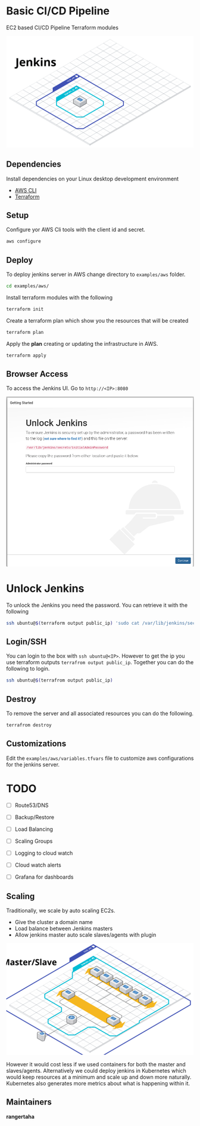 # Basic CI/CD Pipeline

EC2 based CI/CD Pipeline Terraform modules


![Architecture](docs/architecture.png)


## Dependencies

Install dependencies on your Linux desktop development environment 

* [AWS CLI](https://docs.aws.amazon.com/cli/latest/userguide/install-cliv2.html)
* [Terraform](https://www.terraform.io/)


## Setup

Configure yor AWS Cli tools with the client id and secret.
```bash
aws configure
```


## Deploy

To deploy jenkins server in AWS change directory to `examples/aws` folder. 
```bash
cd examples/aws/
```

Install terraform modules with the following
```bash
terraform init
```

Create a terraform plan which show you the resources that will be created
```bash
terraform plan
```

Apply the **plan** creating or updating the infrastructure in AWS.
```bash
terraform apply 
```

## Browser Access

To access the Jenkins UI. Go to `http://<IP>:8080`

![Architecture](docs/results.png)


# Unlock Jenkins
To unlock the Jenkins you need the password. You can retrieve it with the following
```bash
ssh ubuntu@$(terraform output public_ip) 'sudo cat /var/lib/jenkins/secrets/initialAdminPassword'
```

## Login/SSH

You can login to the box with `ssh ubuntu@<IP>`. However to get the ip you use terraform outputs `terrafrom output public_ip`. 
Together you can do the following to login.

```bash
ssh ubuntu@$(terrafrom output public_ip)
```


## Destroy

To remove the server and all associated resources you can do the following.  
```bash
terrafrom destroy
```
 
## Customizations
Edit the `examples/aws/variables.tfvars` file to customize aws configurations for the jenkins server.
 

# TODO
 * [ ] Route53/DNS
 * [ ] Backup/Restore
 * [ ] Load Balancing
 * [ ] Scaling Groups
 * [ ] Logging to cloud watch
 * [ ] Cloud watch alerts
 * [ ] Grafana for dashboards

 
## Scaling

Traditionally, we scale by auto scaling EC2s. 
* Give the cluster a domain name
* Load balance between Jenkins masters
* Allow jenkins master auto scale slaves/agents with plugin


 ![Architecture](docs/architecture2.png)
 
However it would cost less if we used containers for both the 
master and slaves/agents. Alternatively we could deploy jenkins in
Kubernetes which would keep resources at a minimum and scale 
up and down more naturally. Kubernetes also generates more metrics
about what is happening within it. 



 
## Maintainers

**rangertaha**


